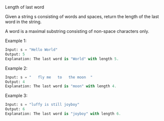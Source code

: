 Length of last word

Given a string s consisting of words and spaces, return the length of the last word in the string.

A word is a maximal substring consisting of non-space characters only.



Example 1:
```python
Input: s = "Hello World"
Output: 5
Explanation: The last word is "World" with length 5.
```
Example 2:
```python
Input: s = "   fly me   to   the moon  "
Output: 4
Explanation: The last word is "moon" with length 4.
```
Example 3:
```python
Input: s = "luffy is still joyboy"
Output: 6
Explanation: The last word is "joyboy" with length 6.
```
